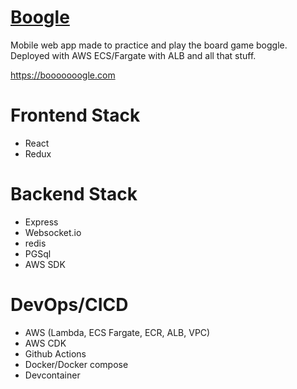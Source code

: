 # [Boogle](https://booooooogle.com/)

Mobile web app made to practice and play the board game boggle. Deployed with AWS ECS/Fargate with ALB and all that stuff.

https://booooooogle.com
# Frontend Stack

- React
- Redux

# Backend Stack

- Express
- Websocket.io
- redis
- PGSql
- AWS SDK

# DevOps/CICD

- AWS (Lambda, ECS Fargate, ECR, ALB, VPC)
- AWS CDK
- Github Actions
- Docker/Docker compose
- Devcontainer
